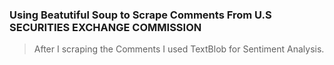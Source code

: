### Using Beatutiful Soup to Scrape Comments From U.S SECURITIES EXCHANGE COMMISSION

> After I scraping the Comments I used TextBlob for Sentiment Analysis.
